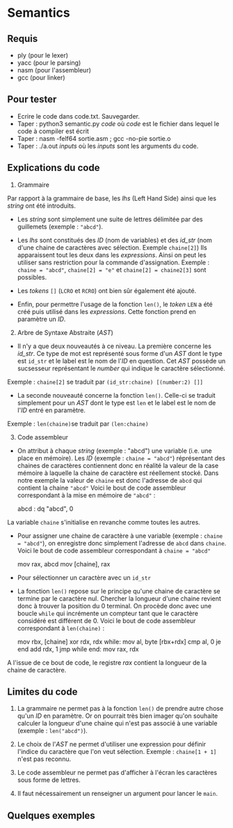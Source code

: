 # Semantics

## Requis

* ply (pour le lexer)
* yacc (pour le parsing)
* nasm (pour l'assembleur)
* gcc (pour linker)


## Pour tester

* Ecrire le code dans code.txt. Sauvegarder.
* Taper : python3 semantic.py *code* où *code* est le fichier dans lequel le code à compiler est écrit
* Taper : nasm -felf64 sortie.asm ; gcc -no-pie sortie.o
* Taper : ./a.out *inputs* où les *inputs* sont les arguments du code.


## Explications du code

1. Grammaire

Par rapport à la grammaire de base, les *lhs* (Left Hand Side) ainsi que les *string* ont été introduits.
* Les *string* sont simplement une suite de lettres délimitée par des guillemets (exemple : `"abcd"`).
* Les *lhs* sont constitués des *ID* (nom de variables) et des *id_str* (nom d'une chaine de caractères avec sélection. Exemple `chaine[2]`)
Ils apparaissent tout les deux dans les *expressions*. Ainsi on peut les utiliser sans restriction pour la commande d'assignation. Exemple : `chaine = "abcd"`, `chaine[2] = "e"` et `chaine[2] = chaine2[3]` sont possibles.

* Les *tokens* `[]` (`LCRO` et `RCRO`) ont bien sûr également été ajouté.

* Enfin, pour permettre l'usage de la fonction `len()`, le *token* `LEN` a été créé puis utilisé dans les *expressions*. Cette fonction prend en paramètre un *ID*.

2. Arbre de Syntaxe Abstraite (*AST*)

* Il n'y a que deux nouveautés à ce niveau. La première concerne les *id_str*. Ce type de mot est représenté sous forme d'un *AST* dont le type est `id_str` et le label est le nom de l'*ID* en question. Cet *AST* possède un sucsesseur représentant le *number* qui indique le caractère sélectionné.

Exemple : `chaine[2]` se traduit par `(id_str:chaine) [(number:2) []]`

* La seconde nouveauté concerne la fonction `len()`. Celle-ci se traduit simplement pour un *AST* dont le type est `len` et le label est le nom de l'*ID* entré en paramètre.

Exemple : `len(chaine)`se traduit par `(len:chaine)`

3. Code assembleur

* On attribut à chaque *string* (exemple : "abcd") une variable (i.e. une place en mémoire). Les *ID* (exemple : `chaine = "abcd"`) réprésentant des chaines de caractères contiennent donc en réalité la valeur de la case mémoire à laquelle la chaine de caractère est réellement stocké. 
Dans notre exemple la valeur de `chaine` est donc l'adresse de `abcd` qui contient la chaine `"abcd"`
Voici le bout de code assembleur correspondant à la mise en mémoire de `"abcd"` :

	abcd : dq "abcd", 0

La variable `chaine` s'initialise en revanche comme toutes les autres.

* Pour assigner une chaine de caractère à une variable (exemple : `chaine = "abcd"`), on enregistre donc simplement l'adresse de `abcd` dans `chaine`.
Voici le bout de code assembleur correspondant à `chaine = "abcd"`

	mov rax, abcd
	mov [chaine], rax

* Pour sélectionner un caractère avec un `id_str` 

* La fonction `len()` repose sur le principe qu'une chaine de caractère se termine par le caractère nul. Chercher la longueur d'une chaine revient donc à trouver la position du 0 terminal. On procède donc avec une boucle `while` qui incrémente un compteur tant que le caractère considéré est différent de 0. 
Voici le bout de code assembleur correspondant à `len(chaine)` :

	mov rbx, [chaine]
	xor rdx, rdx
	while:
	mov al, byte [rbx+rdx]
	cmp al, 0
	je end
	add rdx, 1
	jmp while
	end:
	mov rax, rdx

A l'issue de ce bout de code, le registre *rax* contient la longueur de la chaine de caractère.
	


## Limites du code

1. La grammaire ne permet pas à la fonction `len()` de prendre autre chose qu'un *ID* en paramètre. Or on pourrait très bien imager qu'on souhaite calculer la longueur d'une chaine qui n'est pas associé à une variable (exemple : `len("abcd")`).

2. Le choix de l'*AST* ne permet d'utiliser une expression pour définir l'indice du caractère que l'on veut sélection. Exemple : `chaine[1 + 1]` n'est pas reconnu. 

3. Le code assembleur ne permet pas d'afficher à l'écran les caractères sous forme de lettres.

4. Il faut nécessairement un renseigner un argument pour lancer le `main`.

## Quelques exemples